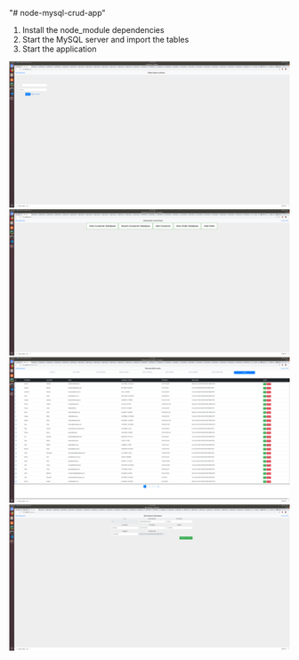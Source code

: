 "# node-mysql-crud-app" 


1. Install the node_module dependencies 
2. Start the MySQL server and import the tables
3. Start the application

![Login Screen](https://github.com/TheEliteOneShot/CustomerDatabase/blob/master/Login%20Screen.png)
![Administrator Dashboard](https://github.com/TheEliteOneShot/CustomerDatabase/blob/master/Administrator%20Dashboard.png)
![Database Search](https://github.com/TheEliteOneShot/CustomerDatabase/blob/master/Database%20Search.png)
![Add Customer](https://github.com/TheEliteOneShot/CustomerDatabase/blob/master/Add%20a%20new%20customer.png)
